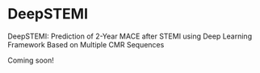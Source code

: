 # DeepSTEMI
DeepSTEMI: Prediction of 2-Year MACE after STEMI using Deep Learning Framework Based on Multiple CMR Sequences

Coming soon!
